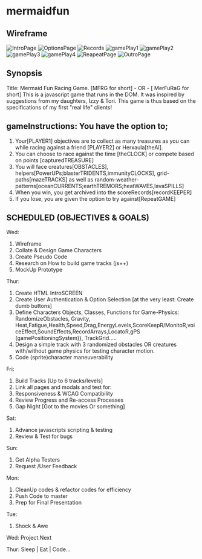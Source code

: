 # mermaidfun

## Wireframe
![IntroPage](images/introPage.jpg)
![OptionsPage](images/optionsPage.jpg)
![Records](images/scoreBoard.jpg)
![gamePlay1](images/level1.jpg)
![gamePlay2](images/level2.jpg)
![gamePlay3](images/level3.jpg)
![gamePlay4](images/level4.jpg)
![ReapeatPage](images/failure.jpg)
![OutroPage](images/success.jpg)



## Synopsis
Title: Mermaid Fun Racing Game. [MFRG for short] - OR - [ MerFuRaG for short]
This is a javascript game that runs in the DOM.
It was inspired by suggestions from my daughters, Izzy & Tori.
This game is thus based on the specifications of my first "real life" clients!

## gameInstructions: You have the option to;
1. Your[PLAYER1] objectives are to collect as many treasures as you can while racing against a friend [PLAYER2] or Herxaula[theAi].
2. You can choose to race against the time [theCLOCK] or compete based on points [capturedTREASURE]
3. You will face creatures[OBSTACLES], helpers[PowerUPs;blasterTRIDENTS,immunityCLOCKS], grid-paths[mazeTRACKS] as well as random-weather-patterns[oceanCURRENTS;earthTREMORS;heatWAVES,lavaSPILLS]
4. When you win, you get archived into the scoreRecords[recordKEEPER]
5. If you lose, you are given the option to try against[RepeatGAME]

## SCHEDULED (OBJECTIVES & GOALS)
Wed:
1. Wireframe
2. Collate & Design Game Characters
3. Create Pseudo Code
4. Research on How to build game tracks (js++)
5. MockUp Prototype

Thur:
1. Create HTML IntroSCREEN
2. Create User Authentication & Option Selection [at the very least: Create dumb buttons]
3. Define Characters Objects, Classes, Functions for Game-Physics: RandomizeObstacles, 
Gravity, Heat,Fatigue,Health,Speed,Drag,EnergyLevels,ScoreKeepR/MonitoR,voiceEffect,SoundEffects,RecordArrays,LocatoR,gPS (gamePositioningSystem)}, TrackGrid.....
4. Design a simple track with 3 randomized obstacles OR creatures with/without game physics for testing character motion.
5. Code (sprite)character maneuverability

Fri:
1. Build Tracks [Up to 6 tracks/levels]
2. Link all pages and modals and test for:
3. Responsiveness & WCAG Compatibility
4. Review Progress and Re-access Processes
5. Gap Night [Got to the movies Or something]

Sat:
1. Advance javascripts scripting & testing
2. Review & Test for bugs

Sun:
1. Get Alpha Testers
2. Request /User Feedback

Mon:
1. CleanUp codes & refactor codes for efficiency
2. Push Code to master
3. Prep for Final Presentation

Tue:
1. Shock & Awe

Wed: Project.Next

Thur: Sleep | Eat | Code...